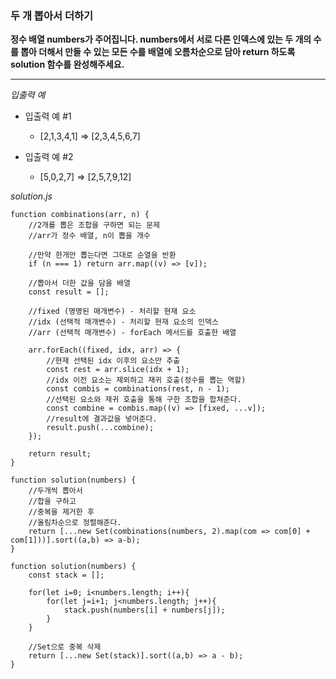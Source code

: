### 두 개 뽑아서 더하기

**정수 배열 numbers가 주어집니다. numbers에서 서로 다른 인덱스에 있는 두 개의 수를 뽑아 더해서 만들 수 있는 모든 수를 배열에 오름차순으로 담아 return 하도록 solution 함수를 완성해주세요.**

---

_입출력 예_

- 입출력 예 #1

  - [2,1,3,4,1] => [2,3,4,5,6,7]

- 입출력 예 #2

  - [5,0,2,7] => [2,5,7,9,12]

_solution.js_

```
function combinations(arr, n) {
    //2개를 뽑은 조합을 구하면 되는 문제
    //arr가 정수 배열, n이 뽑을 개수

    //만약 한개만 뽑는다면 그대로 순열을 반환
    if (n === 1) return arr.map((v) => [v]);

    //뽑아서 더한 값을 담을 배열
    const result = [];

    //fixed (명명된 매개변수) - 처리할 현재 요소
    //idx (선택적 매개변수) - 처리할 현재 요소의 인덱스
    //arr (선택적 매개변수) - forEach 메서드를 호출한 배열

    arr.forEach((fixed, idx, arr) => {
        //현재 선택된 idx 이후의 요소만 추출
        const rest = arr.slice(idx + 1);
        //idx 이전 요소는 제외하고 재귀 호출(정수를 뽑는 역할)
        const combis = combinations(rest, n - 1);
        //선택된 요소와 재귀 호출을 통해 구한 조합을 합쳐준다.
        const combine = combis.map((v) => [fixed, ...v]);
        //result에 결과값을 넣어준다.
        result.push(...combine);
    });

    return result;
}

function solution(numbers) {
    //두개씩 뽑아서
    //합을 구하고
    //중복을 제거한 후
    //올림차순으로 정렬해준다.
    return [...new Set(combinations(numbers, 2).map(com => com[0] + com[1]))].sort((a,b) => a-b);
}
```

```
function solution(numbers) {
    const stack = [];

    for(let i=0; i<numbers.length; i++){
        for(let j=i+1; j<numbers.length; j++){
            stack.push(numbers[i] + numbers[j]);
        }
    }

    //Set으로 중복 삭제
    return [...new Set(stack)].sort((a,b) => a - b);
}
```
